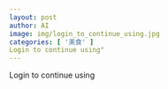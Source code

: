 ```yaml
---
layout: post
author: AI
image: img/login_to_continue_using.jpg
categories: [ '美食' ]
Login to continue using"
---
```

Login to continue using